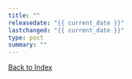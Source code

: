 ```yaml
---
title: ""
releasedate: "{{ current_date }}"
lastchanged: "{{ current_date }}"
type: post
summary: ""
---
```


[Back to Index](./index.html)
